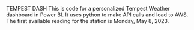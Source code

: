 TEMPEST DASH
This is code for a personalized Tempest Weather dashboard in Power BI.
It uses python to make API calls and load to AWS.
The first available reading for the station is Monday, May 8, 2023.